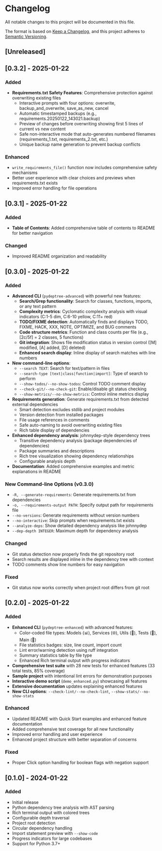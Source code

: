# Changelog

All notable changes to this project will be documented in this file.

The format is based on [Keep a Changelog](https://keepachangelog.com/en/1.0.0/),
and this project adheres to [Semantic Versioning](https://semver.org/spec/v2.0.0.html).

## [Unreleased]

## [0.3.2] - 2025-01-22

### Added
- **Requirements.txt Safety Features**: Comprehensive protection against overwriting existing files
  - Interactive prompts with four options: overwrite, backup_and_overwrite, save_as_new, cancel
  - Automatic timestamped backups (e.g., requirements.20250122_143021.backup)
  - Preview of changes before overwriting showing first 5 lines of current vs new content
  - Safe non-interactive mode that auto-generates numbered filenames (requirements_1.txt, requirements_2.txt, etc.)
  - Unique backup name generation to prevent backup conflicts

### Enhanced
- `write_requirements_file()` function now includes comprehensive safety mechanisms
- Better user experience with clear choices and previews when requirements.txt exists
- Improved error handling for file operations

## [0.3.1] - 2025-01-22

### Added
- **Table of Contents**: Added comprehensive table of contents to README for better navigation

### Changed
- Improved README organization and readability

## [0.3.0] - 2025-01-22

### Added
- **Advanced CLI** (`pydeptree-advanced`) with powerful new features:
  - **Search/Grep functionality**: Search for classes, functions, imports, or any text pattern
  - **Complexity metrics**: Cyclomatic complexity analysis with visual indicators (C:1-5 dim, C:6-10 yellow, C:11+ red)
  - **TODO/FIXME detection**: Automatically finds and displays TODO, FIXME, HACK, XXX, NOTE, OPTIMIZE, and BUG comments
  - **Code structure metrics**: Function and class counts per file (e.g., [2c/5f] = 2 classes, 5 functions)
  - **Git integration**: Shows file modification status in version control ([M] modified, [A] added, [D] deleted)
  - **Enhanced search display**: Inline display of search matches with line numbers
- **New command-line options**:
  - `--search TEXT`: Search for text/pattern in files
  - `--search-type [text|class|function|import]`: Type of search to perform
  - `--show-todos/--no-show-todos`: Control TODO comment display
  - `--check-git/--no-check-git`: Enable/disable git status checking
  - `--show-metrics/--no-show-metrics`: Control inline metrics display
- **Requirements generation**: Generate requirements.txt from detected external dependencies
  - Smart detection excludes stdlib and project modules
  - Version detection from installed packages
  - File usage references in comments
  - Safe auto-naming to avoid overwriting existing files
  - Rich table display of dependencies
- **Enhanced dependency analysis**: johnnydep-style dependency trees
  - Transitive dependency analysis (package dependencies of dependencies)
  - Package summaries and descriptions
  - Rich tree visualization showing dependency relationships
  - Configurable analysis depth
- **Documentation**: Added comprehensive examples and metric explanations in README

### New Command-line Options (v0.3.0)
- `-R, --generate-requirements`: Generate requirements.txt from dependencies
- `-o, --requirements-output PATH`: Specify output path for requirements file
- `--no-versions`: Generate requirements without version numbers
- `--no-interactive`: Skip prompts when requirements.txt exists
- `--analyze-deps`: Show detailed dependency analysis like johnnydep
- `--dep-depth INTEGER`: Maximum depth for dependency analysis

### Changed
- Git status detection now properly finds the git repository root
- Search results are displayed inline in the dependency tree with context
- TODO comments show line numbers for easy navigation

### Fixed
- Git status now works correctly when project root differs from git root

## [0.2.0] - 2025-01-22

### Added
- **Enhanced CLI** (`pydeptree-enhanced`) with advanced features:
  - Color-coded file types: Models (📊), Services (🌐), Utils (🔧), Tests (🧪), Main (🚀)
  - File statistics badges: size, line count, import count
  - Lint error/warning detection using ruff integration
  - Summary statistics table by file type
  - Enhanced Rich terminal output with progress indicators
- **Comprehensive test suite** with 28 new tests for enhanced features (33 total tests, 85% coverage)
- **Sample project** with intentional lint errors for demonstration purposes
- **Interactive demo script** (`demo_enhanced.py`) showcasing all features
- **Extensive documentation** updates explaining enhanced features
- **New CLI options**: `--check-lint/--no-check-lint`, `--show-stats/--no-show-stats`

### Enhanced
- Updated README with Quick Start examples and enhanced feature documentation
- Added comprehensive test coverage for all new functionality
- Improved error handling and user experience
- Enhanced project structure with better separation of concerns

### Fixed
- Proper Click option handling for boolean flags with negation support

## [0.1.0] - 2024-01-22

### Added
- Initial release
- Python dependency tree analysis with AST parsing
- Rich terminal output with colored trees
- Configurable depth traversal
- Project root detection
- Circular dependency handling
- Import statement preview with `--show-code`
- Progress indicators for large codebases
- Support for Python 3.7+